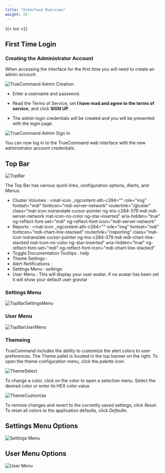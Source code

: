 ```yaml
---
title: "Interface Overview"
weight: 20
---
```


{{< toc >}}

## First Time Login

### Creating the Administrator Account

When accessing the interface for the first time you will need to create an admin account. 

![TrueCommand Admin Creation](/images/TrueCommand/2.0/FirstLogin.png "TrueCommand Admin Creation")

* Enter a username and password.

*  Read the Terms of Service, set **I have read and agree to the terms of service**, and click **SIGN UP**.

* The admin login credentials will be created and you will be presented with the login page.

![TrueCommand Admin Sign In](/images/TrueCommand/2.0/LoginAdmin.png "TrueCommand Admin Sign In")

You can now log in to the TrueCommand web interface with the new administrator account credentials.

## Top Bar

![TopBar](/images/TrueCommand/2.0/TopBar.png "Top Bar")

The Top Bar has various quick links, configuration options, Alerts, and Menus.

+ Cluster Volumes : <mat-icon _ngcontent-ath-c284="" role="img" fontset="mdi" fonticon="mdi-server-network" routerlink="/gluster" class="mat-icon notranslate cursor-pointer ng-tns-c284-379 mdi mdi-server-network mat-icon-no-color ng-star-inserted" aria-hidden="true" ng-reflect-font-set="mdi" ng-reflect-font-icon="mdi-server-network"</mat-icon>
+ Reports : <mat-icon _ngcontent-ath-c284="" role="img" fontset="mdi" fonticon="mdi-chart-line-stacked" routerlink="/reporting" class="mat-icon notranslate cursor-pointer ng-tns-c284-379 mdi mdi-chart-line-stacked mat-icon-no-color ng-star-inserted" aria-hidden="true" ng-reflect-font-set="mdi" ng-reflect-font-icon="mdi-chart-line-stacked"</mat-icon>
+ Toggle Documentation Tooltips : <mat-icon _ngcontent-ath-c284="" role="img" mattooltip="Toggle documentation tooltips" class="mat-icon notranslate cursor-pointer help ng-tns-c284-379 material-icons mat-icon-no-color" aria-hidden="true" ng-reflect-message="Toggle documentation tooltips" aria-describedby="cdk-describedby-message-87" cdk-describedby-host="" style="margin-right: 8px; padding: 0 var(--space-md);"> help </mat-icon>
+ Theme Settings : <mat-icon _ngcontent-ath-c284="" role="img" fontset="mdi" fonticon="mdi-palette" mattooltip="Theme settings" class="mat-icon notranslate cursor-pointer theme ng-tns-c284-379 mdi mdi-palette mat-icon-no-color" aria-hidden="true" ng-reflect-font-set="mdi" ng-reflect-font-icon="mdi-palette" ng-reflect-message="Theme settings" aria-describedby="cdk-describedby-message-88" cdk-describedby-host="" style="margin-right: 8px;"></mat-icon>
+ Alert Notifications : <mat-icon _ngcontent-ath-c284="" role="img" fontset="mdi" fonticon="mdi-bell" class="mat-icon notranslate mdi mdi-bell mat-icon-no-color" aria-hidden="true" ng-reflect-font-set="mdi" ng-reflect-font-icon="mdi-bell"></mat-icon>
+ Settings Menu : <i class="material-icons" aria-hidden="true" title="Settings">settings</i>
+ User Menu : This will display your user avatar. If no avatar has been set it will show your default user gravtar

### Settings Menu

![TopBarSettingsMenu](/images/TrueCommand/2.0/TopBarSettingsMenu.png "Top Bar Settings Menu")

### User Menu

![TopBarUserMenu](/images/TrueCommand/2.0/TopBarUserMenu.png "Top Bar User Menu")

### Themeing 

TrueCommand includes the ability to customize the alert colors to user preferences.
The Theme pallet is located in the top banner on the right.
To open the theme configuration menu, click the <i class="material-icons" aria-hidden="true" title="Palette">palette</i> icon.

![ThemeSelect](/images/TrueCommand/2.0/ThemePallete.png "Theme Select")

To change a color, click on the color to open a selection menu. Select the desired color or enter its HEX color value.

![ThemeCustomize](/images/TrueCommand/2.0/ThemePalleteCustom.png "Theme Customize")

To remove changes and revert to the currently saved settings, click *Reset*.
To reset all colors to the application defaults, click *Defaults*.

## Settings Menu Options

![Settings Menu](/images/TrueCommand/2.0/TopBarSettingsMenu.png "Settings Menu")

## User Menu Options

![User Menu](/images/TrueCommand/2.0/TopBarUserMenu.png "User Menu")
